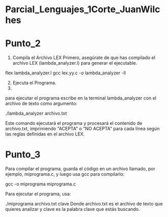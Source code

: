# Parcial_Lenguajes_1Corte_JuanWilches
# Punto_2
 1. Compila el Archivo LEX
Primero, asegúrate de que has compilado el archivo LEX (lambda_analyzer.l) para generar el ejecutable.

flex lambda_analyzer.l
gcc lex.yy.c -o lambda_analyzer -ll

2. Ejecuta el Programa.
3. 
para ejecutar el programa escribe en la terminal lambda_analyzer con el archivo de texto como argumento:

./lambda_analyzer archivo.txt

Este comando ejecutará el programa y procesará el contenido de archivo.txt, imprimiendo "ACEPTA" o "NO ACEPTA" para cada línea según las reglas definidas en el archivo LEX.


# Punto_3

Para compilar el programa, guarda el código en un archivo llamado, por ejemplo, miprograma.c, y luego usa gcc para compilarlo:

gcc -o miprograma miprograma.c

Para ejecutar el programa, usa:

./miprograma archivo.txt clave
Donde archivo.txt es el archivo de texto que quieres analizar y clave es la palabra clave que estás buscando.
